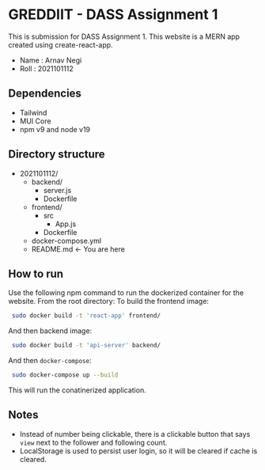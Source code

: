 # GREDDIIT - DASS Assignment 1

This is submission for DASS Assignment 1. This website is a MERN app 
created using create-react-app. 

- Name : Arnav Negi
- Roll : 2021101112

## Dependencies

- Tailwind
- MUI Core
- npm v9 and node v19

## Directory structure
- 2021101112/
  - backend/
    - server.js
    - Dockerfile
  - frontend/
    - src
      - App.js
    - Dockerfile
  - docker-compose.yml
  - README.md <- You are here

## How to run

Use the following npm command to run the dockerized container for the website.
From the root directory: 
To build the frontend image:

```bash
 sudo docker build -t 'react-app' frontend/
 ```

And then backend image:
```bash
 sudo docker build -t 'api-server' backend/
 ```

And then `docker-compose`:
```bash
 sudo docker-compose up --build
 ```

This will run the conatinerized application.

## Notes

- Instead of number being clickable, there is a clickable button that says `view`
    next to the follower and following count.
- LocalStorage is used to persist user login, so it will be cleared if cache is cleared.